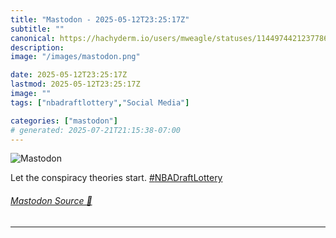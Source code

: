 ```yaml
---
title: "Mastodon - 2025-05-12T23:25:17Z"
subtitle: ""
canonical: https://hachyderm.io/users/mweagle/statuses/114497442123778679
description:
image: "/images/mastodon.png"

date: 2025-05-12T23:25:17Z
lastmod: 2025-05-12T23:25:17Z
image: ""
tags: ["nbadraftlottery","Social Media"]

categories: ["mastodon"]
# generated: 2025-07-21T21:15:38-07:00
---
```

![Mastodon](/images/mastodon.png)

<p>Let the conspiracy theories start. <a href="https://hachyderm.io/tags/NBADraftLottery" class="mention hashtag" rel="tag">#<span>NBADraftLottery</span></a></p>


###### [Mastodon Source 🐘](https://hachyderm.io/@mweagle/114497442123778679)

___
